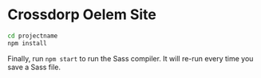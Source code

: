 # Crossdorp Oelem Site

```bash
cd projectname
npm install
```

Finally, run `npm start` to run the Sass compiler. It will re-run every time you save a Sass file.
